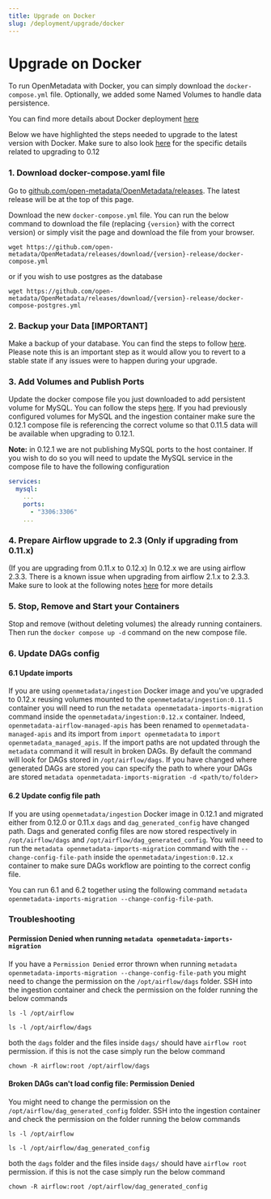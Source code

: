 ```yaml
---
title: Upgrade on Docker
slug: /deployment/upgrade/docker
---
```


# Upgrade on Docker

To run OpenMetadata with Docker, you can simply download the `docker-compose.yml` file. Optionally, we added some
Named Volumes to handle data persistence.

<Note>

You can find more details about Docker deployment [here](/deployment/docker)

</Note>

Below we have highlighted the steps needed to upgrade to the latest version with Docker. Make sure to also look [here](/deployment/upgrade/versions/011-to-012) for the specific details related to upgrading to 0.12 

### 1. Download docker-compose.yaml file

Go to [github.com/open-metadata/OpenMetadata/releases](https://github.com/open-metadata/OpenMetadata/releases). The latest release will be at the top of this page.

Download the new `docker-compose.yml` file. You can run the below command to download the file (replacing `{version}` with the correct version) or simply visit the page and download the file from your browser.
```
wget https://github.com/open-metadata/OpenMetadata/releases/download/{version}-release/docker-compose.yml
```
or if you wish to use postgres as the database
```
wget https://github.com/open-metadata/OpenMetadata/releases/download/{version}-release/docker-compose-postgres.yml
```

### 2. Backup your Data [IMPORTANT]

Make a backup of your database. You can find the steps to follow [here](/deployment/upgrade/backup-metadata#backup-metadata). Please note this is an important step as it would allow you to revert to a stable state if any issues were to happen during your upgrade.

### 3. Add Volumes and Publish Ports

Update the docker compose file you just downloaded to add persistent volume for MySQL. You can follow the steps [here](/deployment/docker/volumes#docker-volumes). If you had previously configured volumes for MySQL and the ingestion container make sure the 0.12.1 compose file is referencing the correct volume so that 0.11.5 data will be available when upgrading to 0.12.1.

**Note:** in 0.12.1 we are not publishing MySQL ports to the host container. If you wish to do so you will need to update the MySQL service in the compose file to have the following configuration
```yaml
services:
  mysql:
    ...
    ports:
      - "3306:3306"
    ...
```

### 4. Prepare Airflow upgrade to 2.3 (Only if upgrading from 0.11.x)

(If you are upgrading from 0.11.x to 0.12.x) In 0.12.x we are using airflow 2.3.3. There is a known issue when upgrading from airflow 2.1.x to 2.3.3. Make sure to look at the following notes [here](/deployment/upgrade/versions/011-to-012#airflow-version) for more details

### 5. Stop, Remove and Start your Containers
Stop and remove (without deleting volumes) the already running containers. Then run the `docker compose up -d` command on the new compose file.

### 6. Update DAGs config
#### 6.1 Update imports
If you are using `openmetadata/ingestion` Docker image and you've upgraded to 0.12.x reusing volumes mounted to the `openmetadata/ingestion:0.11.5` container you will need to run the `metadata openmetadata-imports-migration` command inside the `openmetadata/ingestion:0.12.x` container. Indeed, `openmetadata-airflow-managed-apis` has been renamed to `openmetadata-managed-apis` and its import from `import openmetadata` to `import openmetadata_managed_apis`. If the import paths are not updated through the `metadata` command it will result in broken DAGs. By default the command will look for DAGs stored in `/opt/airflow/dags`. If you have changed where generated DAGs are stored you can specify the path to where your DAGs are stored `metadata openmetadata-imports-migration -d <path/to/folder>`

#### 6.2 Update config file path
If you are using `openmetadata/ingestion` Docker image in 0.12.1 and migrated either from 0.12.0 or 0.11.x `dags` and `dag_generated_config` have changed path. Dags and generated config files are now stored respectively in `/opt/airflow/dags` and `/opt/airflow/dag_generated_config`. You will need to run the `metadata openmetadata-imports-migration` command with the `--change-config-file-path` inside the `openmetadata/ingestion:0.12.x` container to make sure DAGs workflow are pointing to the correct config file.

You can run 6.1 and 6.2 together using the following command `metadata openmetadata-imports-migration --change-config-file-path`.

### Troubleshooting
#### Permission Denied when running `metadata openmetadata-imports-migration`
If you have a `Permission Denied` error thrown when running `metadata openmetadata-imports-migration --change-config-file-path` you might need to change the permission on the `/opt/airflow/dags` folder. SSH into the ingestion container and check the permission on the folder running the below commands
```
ls -l /opt/airflow
```
```
ls -l /opt/airflow/dags
```
both the `dags` folder and the files inside `dags/` should have `airflow root` permission. if this is not the case simply run the below command
```
chown -R airflow:root /opt/airflow/dags
```

#### Broken DAGs can't load config file: Permission Denied
You might need to change the permission on the `/opt/airflow/dag_generated_config` folder. SSH into the ingestion container and check the permission on the folder running the below commands
```
ls -l /opt/airflow
```
```
ls -l /opt/airflow/dag_generated_config
```
both the `dags` folder and the files inside `dags/` should have `airflow root` permission. if this is not the case simply run the below command
```
chown -R airflow:root /opt/airflow/dag_generated_config
